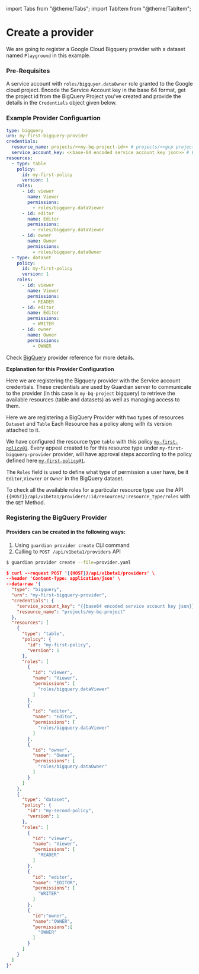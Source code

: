 import Tabs from "@theme/Tabs";
import TabItem from "@theme/TabItem";

# Create a provider

We are going to register a Google Cloud Bigquery provider with a dataset named `Playground` in this example.

### Pre-Requisites

A service account with `roles/bigquyer.dataOwner` role granted to the Google cloud project. Encode the Service Account key in the base 64 format, get the project id from the BigQuery Project you've created and provide the details in the `Credentials` object given below.

### Example Provider Configuartion

```yaml
type: bigquery
urn: my-first-bigquery-provider
credentials:
  resource_name: projects/<<my-bq-project-id>> # projects/<<gcp project id>>
  service_account_key: <<base-64 encoded service account key json>> # Encode the service account key in base 64 form
resources:
  - type: table
    policy:
      id: my-first-policy
      version: 1
    roles:
      - id: viewer
        name: Viewer
        permissions:
          - roles/bigquery.dataViewer
      - id: editor
        name: Editor
        permissions:
          - roles/bigquery.dataViewer
      - id: owner
        name: Owner
        permissions:
          - roles/bigquery.dataOwner
  - type: dataset
    policy:
      id: my-first-policy
      version: 1
    roles:
      - id: viewer
        name: Viewer
        permissions:
          - READER
      - id: editor
        name: Editor
        permissions:
          - WRITER
      - id: owner
        name: Owner
        permissions:
          - OWNER
```

Check [BigQuery](../providers/bigquery.md) provider reference for more details.

**Explanation for this Provider Configuration**<br/>

Here we are registering the Bigquery provider with the Service account credentials. These credentials are used by Guardian server to communicate to the provider (in this case is `my-bq-project` bigquery) to retrieve the available resources (table and datasets) as well as managing access to them.

Here we are registering a BigQuery Provider with two types of resources `Dataset` and `Table` Each Resource has a policy along with its version attached to it.

We have configured the resource type `table` with this policy [`my-first-policy@1`](create-policy#example-policy). Every appeal created to for this resource type under `my-first-bigquery-provider` provider, will have approval steps according to the policy defined here [`my-first-policy@1`](./create-policy.md#example-policy).

The `Roles` field is used to define what type of permission a user have, be it `Editor`,`Viewrer` or `Owner` in the BigQuery dataset.

To check all the available roles for a particular resource type use the API `{{HOST}}/api/v1beta1/providers/:id/resources/:resource_type/roles` with the `GET` Method.

### Registering the BigQuery Provider

#### Providers can be created in the following ways:

1. Using `guardian provider create` CLI command
2. Calling to `POST /api/v1beta1/providers` API

<Tabs groupId="api">
  <TabItem value="cli" label="CLI" default>

```bash
$ guardian provider create --file=provider.yaml
```

  </TabItem>
  <TabItem value="http" label="HTTP">

```json
$ curl --request POST '{{HOST}}/api/v1beta1/providers' \
--header 'Content-Type: application/json' \
--data-raw '{
  "type": "bigquery",
  "urn": "my-first-bigquery-provider",
  "credentials": {
    "service_account_key": "{{base64 encoded service account key json}}",
    "resource_name": "projects/my-bq-project"
  },
  "resources": [
    {
      "type": "table",
      "policy": {
        "id": "my-first-policy",
        "version": 1
      },
      "roles": [
        {
          "id": "viewer",
          "name": "Viewer",
          "permissions": [
            "roles/bigquery.dataViewer"
          ]
        },
        {
          "id": "editor",
          "name": "Editor",
          "permissions": [
            "roles/bigquery.dataViewer"
          ]
        },
        {
          "id": "owner",
          "name": "Owner",
          "permissions": [
            "roles/bigquery.dataOwner"
          ]
        }
      ]
    },
    {
      "type": "dataset",
      "policy": {
        "id": "my-second-policy",
        "version": 1
      },
      "roles": [
        {
          "id": "viewer",
          "name": "Viewer",
          "permissions": [
            "READER"
          ]
        },
        {
          "id": "editor",
          "name": "EDITOR",
          "permissions": [
            "WRITER"
          ]
        },
        {
          "id":"owner",
          "name":"OWNER",
          "permissions":[
            "OWNER"
          ]
        }
      ]
    }
  ]
}'
```

  </TabItem>
</Tabs>
